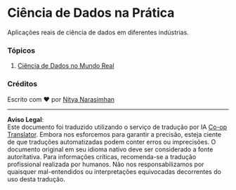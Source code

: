 <!--
CO_OP_TRANSLATOR_METADATA:
{
  "original_hash": "07faf02ff163e609edf0b0308dc5d4e6",
  "translation_date": "2025-08-27T17:30:11+00:00",
  "source_file": "6-Data-Science-In-Wild/README.md",
  "language_code": "br"
}
-->
# Ciência de Dados na Prática

Aplicações reais de ciência de dados em diferentes indústrias.

### Tópicos

1. [Ciência de Dados no Mundo Real](20-Real-World-Examples/README.md)

### Créditos

Escrito com ❤️ por [Nitya Narasimhan](https://twitter.com/nitya)

---

**Aviso Legal**:  
Este documento foi traduzido utilizando o serviço de tradução por IA [Co-op Translator](https://github.com/Azure/co-op-translator). Embora nos esforcemos para garantir a precisão, esteja ciente de que traduções automatizadas podem conter erros ou imprecisões. O documento original em seu idioma nativo deve ser considerado a fonte autoritativa. Para informações críticas, recomenda-se a tradução profissional realizada por humanos. Não nos responsabilizamos por quaisquer mal-entendidos ou interpretações equivocadas decorrentes do uso desta tradução.